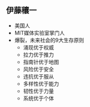 <!-- 
title: 伊藤穰一
from: 老齐
create: 2018-10-09
tags: person,tech
-->

## 伊藤穰一

- 美国人
- MIT媒体实验室掌门人
- 爆裂，未来社会的9大生存原则
	- 涌现优于权威
	- 拉力优于推力
	- 指南针优于地图
	- 风险优于安全
	- 违抗优于服从
	- 多样性优于能力
	- 韧性优于力量
	- 系统优于个体
